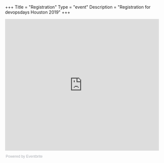 +++
Title = "Registration"
Type = "event"
Description = "Registration for devopsdays Houston 2019"
+++

<div style="width:100%; text-align:left;"><iframe src="https://eventbrite.com/tickets-external?eid=54629883452&ref=etckt" frameborder="0" height="433" width="100%" vspace="0" hspace="0" marginheight="5" marginwidth="5" scrolling="auto" allowtransparency="true"></iframe><div style="font-family:Helvetica, Arial; font-size:12px; padding:10px 0 5px; margin:2px; width:100%; text-align:left;" ><a class="powered-by-eb" style="color: #ADB0B6; text-decoration: none;" target="_blank" href="https://www.eventbrite.com/">Powered by Eventbrite</a></div></div>

